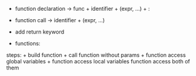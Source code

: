+ function declaration -> func + identifier + (expr, ...) + :
+ function call -> identifier + (expr, ...)
+ add return keyword

+ functions:
    

steps:
    + build function
    + call function without params
    + function access global variables
    + function access local variables
    function access both of them